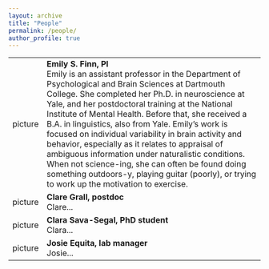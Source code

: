 ```yaml
---
layout: archive
title: "People"
permalink: /people/
author_profile: true
---
```


<html>
<body>
      <table style="border: none">
         <tr>
            <td style="border:none">picture</td>
	    <td style="border:none">
		<b>Emily S. Finn, PI</b><br>
		Emily is an assistant professor in the Department of Psychological and Brain Sciences at Dartmouth College. She completed her Ph.D. in neuroscience at Yale, and her postdoctoral training at the National Institute of Mental Health. Before that, she received a B.A. in linguistics, also from Yale. Emily’s work is focused on individual variability in brain activity and behavior, especially as it relates to appraisal of ambiguous information under naturalistic conditions. When not science-ing, she can often be found doing something outdoors-y, playing guitar (poorly), or trying to work up the motivation to exercise.
	     </td>
         </tr>
         <tr>
            <td style="border:none">picture</td>
            <td style="border:none"><b>Clare Grall, postdoc</b><br>
	    Clare...  
	    </td>
         </tr>
	 <tr>
            <td style="border:none">picture</td>
            <td style="border:none"><b>Clara Sava-Segal, PhD student</b><br>
	    Clara... 
	    </td>
         </tr>
	 <tr>
            <td style="border:none">picture</td>
            <td style="border:none"><b>Josie Equita, lab manager</b><br>
	    Josie...
	    </td>
         </tr>
      </table>
